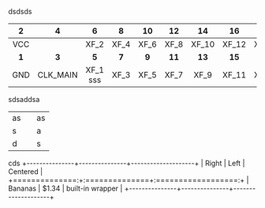 dsdsds

|   2   |    4     |    6     |   8   |  10   |   12   |   14   |   16   |   18   |   20   |   22   |   24   |   26   |   28   |   30   |   32   |
| :---: | :------: | :------: | :---: | :---: | :----: | :----: | :----: | :----: | :----: | :----: | :----: | :----: | :----: | :----: | :----: |
|  VCC  |          |   XF_2   | XF_4  | XF_6  |  XF_8  | XF_10  | XF_12  | XF_14  | XF_16  | XF_16  | XF_18  | XF_20  | XF_22  | XF_24  | XF_26  |
| **1** |  **3**   |  **5**   | **7** | **9** | **11** | **13** | **15** | **17** | **19** | **21** | **23** | **25** | **27** | **29** | **31** |
|  GND  | CLK_MAIN | XF_1 sss | XF_3  | XF_5  |  XF_7  |  XF_9  | XF_11  | XF_13  | XF_15  | XF_17  | XF_19  | XF_21  | XF_23  | XF_25  | XF_27  |



sdsaddsa

|      |      |      |
| ---- | ---- | ---- |
| as   |      | as   |
| s    |      | a    |
| d    |      | s    |

cds
+---------------+---------------+--------------------+
| Right         | Left          | Centered           |
+==============:+:==============+:==================:+
| Bananas       | $1.34         | built-in wrapper   |
+---------------+---------------+--------------------+
